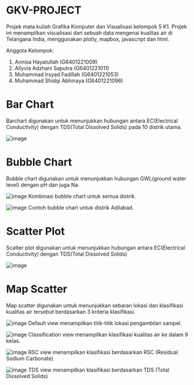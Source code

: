 # GKV-PROJECT
Projek mata kuliah Grafika Komputer dan Visualisasi kelompok 5 K1.
Projek ini menampilkan visualisasi dari sebuah data mengenai kualitas air di Telangana India, menggunakan plotly, mapbox, javascript dan html.

Anggota Kelompok:
1. Annisa Hayatullah (G6401221009)
2. Allyvia Adzhani Saputra (G6401221011)
3. Muhammad Irsyad Fadillah (G6401221053)
4. Muhammad Shidqi Abhinaya (G6401221096)

# Bar Chart
Barchart digunakan untuk menunjukkan hubungan antara EC(Electrical Conductivity) dengan TDS(Total Dissolved Solids) pada 10 distrik utama.

![image](https://github.com/Shidqnaya/GKV-PROJECT/assets/149856214/1bfee955-14df-44c8-bdb2-c53121cf0245)

# Bubble Chart
Bubble chart digunakan untuk menunjukkan hubungan GWL(ground water level) dengan pH dan juga Na.

![image](https://github.com/Shidqnaya/GKV-PROJECT/assets/149856214/bb87bac1-4304-4420-9d88-f97000e19ff1)
Kombinasi bubble chart untuk semua distrik.

![image](https://github.com/Shidqnaya/GKV-PROJECT/assets/149856214/87973d5b-a238-4895-b850-ef700dd4a19d)
Contoh bubble chart untuk distrik Adilabad.

# Scatter Plot
Scatter plot digunakan untuk menunjukkan hubungan antara EC(Electrical Conductivity) dengan TDS(Total Dissolved Solids)

![image](https://github.com/Shidqnaya/GKV-PROJECT/assets/149856214/4ecf3a2e-cea3-47da-87c3-70061c77b41a)

# Map Scatter
Map scatter digunakan untuk menunjukkan sebaran lokasi dan klasifikasi kualitas air tersebut berdasarkan 3 kriteria klasifikasi.

![image](https://github.com/Shidqnaya/GKV-PROJECT/assets/149856214/8401d66f-a052-410b-b84c-283e32f9ccef)
Default view menampilkan titik-titik lokasi pengambilan sampel.

![image](https://github.com/Shidqnaya/GKV-PROJECT/assets/149856214/6a17f22d-e084-4682-b658-b3e25aa8912d)
Classification view menampilkan klasifikasi kualitas air ke dalam 9 kelas.

![image](https://github.com/Shidqnaya/GKV-PROJECT/assets/149856214/446011c9-f0ef-49bb-b440-094a5d48fe80)
RSC view menampilkan klasifikasi berdasarkan RSC (Residual Sodium Carbonate)

![image](https://github.com/Shidqnaya/GKV-PROJECT/assets/149856214/fa8d1e7a-be7b-42fe-8307-2b43b44766f8)
TDS view menampilkan klasifikasi berdasarkan TDS (Total Dissolved Solids)
